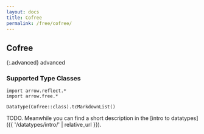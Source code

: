 ```yaml
---
layout: docs
title: Cofree
permalink: /free/cofree/
---
```


## Cofree

{:.advanced}
advanced

### Supported Type Classes

```kotlin:ank:replace
import arrow.reflect.*
import arrow.free.*

DataType(Cofree::class).tcMarkdownList()
```

TODO. Meanwhile you can find a short description in the [intro to datatypes]({{ '/datatypes/intro/' | relative_url }}).
